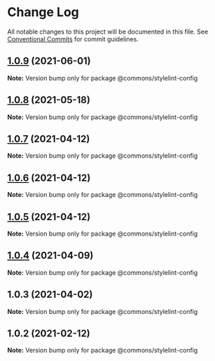 # Change Log

All notable changes to this project will be documented in this file.
See [Conventional Commits](https://conventionalcommits.org) for commit guidelines.

## [1.0.9](https://github.com/emunhoz/spotifood/compare/@commons/stylelint-config@1.0.8...@commons/stylelint-config@1.0.9) (2021-06-01)

**Note:** Version bump only for package @commons/stylelint-config





## [1.0.8](https://github.com/emunhoz/spotifood/compare/@commons/stylelint-config@1.0.7...@commons/stylelint-config@1.0.8) (2021-05-18)

**Note:** Version bump only for package @commons/stylelint-config





## [1.0.7](https://github.com/emunhoz/spotifood/compare/@commons/stylelint-config@1.0.6...@commons/stylelint-config@1.0.7) (2021-04-12)

**Note:** Version bump only for package @commons/stylelint-config





## [1.0.6](https://github.com/emunhoz/spotifood/compare/@commons/stylelint-config@1.0.5...@commons/stylelint-config@1.0.6) (2021-04-12)

**Note:** Version bump only for package @commons/stylelint-config





## [1.0.5](https://github.com/emunhoz/spotifood/compare/@commons/stylelint-config@1.0.4...@commons/stylelint-config@1.0.5) (2021-04-12)

**Note:** Version bump only for package @commons/stylelint-config





## [1.0.4](https://github.com/emunhoz/spotifood/compare/@commons/stylelint-config@1.0.3...@commons/stylelint-config@1.0.4) (2021-04-09)

**Note:** Version bump only for package @commons/stylelint-config





## 1.0.3 (2021-04-02)

**Note:** Version bump only for package @commons/stylelint-config





## 1.0.2 (2021-02-12)

**Note:** Version bump only for package @commons/stylelint-config
